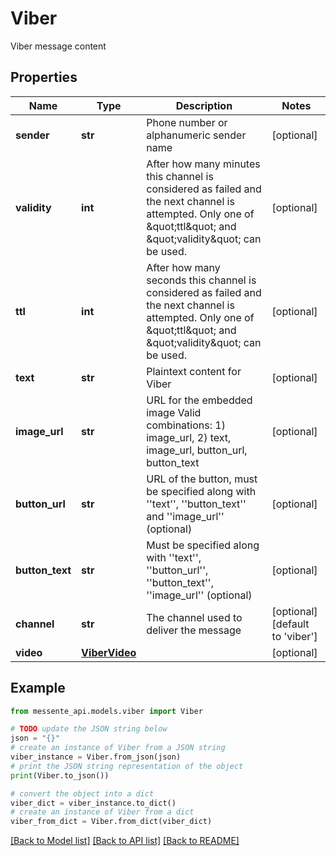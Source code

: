 # Viber

Viber message content

## Properties

Name | Type | Description | Notes
------------ | ------------- | ------------- | -------------
**sender** | **str** | Phone number or alphanumeric sender name | [optional] 
**validity** | **int** | After how many minutes this channel is considered as failed and the next channel is attempted.       Only one of \&quot;ttl\&quot; and \&quot;validity\&quot; can be used. | [optional] 
**ttl** | **int** | After how many seconds this channel is considered as failed and the next channel is attempted.       Only one of \&quot;ttl\&quot; and \&quot;validity\&quot; can be used. | [optional] 
**text** | **str** | Plaintext content for Viber | [optional] 
**image_url** | **str** | URL for the embedded image    Valid combinations:    1) image_url,    2) text, image_url, button_url, button_text | [optional] 
**button_url** | **str** | URL of the button, must be specified along with &#39;&#39;text&#39;&#39;, &#39;&#39;button_text&#39;&#39; and &#39;&#39;image_url&#39;&#39; (optional) | [optional] 
**button_text** | **str** | Must be specified along with &#39;&#39;text&#39;&#39;, &#39;&#39;button_url&#39;&#39;, &#39;&#39;button_text&#39;&#39;, &#39;&#39;image_url&#39;&#39; (optional) | [optional] 
**channel** | **str** | The channel used to deliver the message | [optional] [default to 'viber']
**video** | [**ViberVideo**](ViberVideo.md) |  | [optional] 

## Example

```python
from messente_api.models.viber import Viber

# TODO update the JSON string below
json = "{}"
# create an instance of Viber from a JSON string
viber_instance = Viber.from_json(json)
# print the JSON string representation of the object
print(Viber.to_json())

# convert the object into a dict
viber_dict = viber_instance.to_dict()
# create an instance of Viber from a dict
viber_from_dict = Viber.from_dict(viber_dict)
```
[[Back to Model list]](../README.md#documentation-for-models) [[Back to API list]](../README.md#documentation-for-api-endpoints) [[Back to README]](../README.md)


